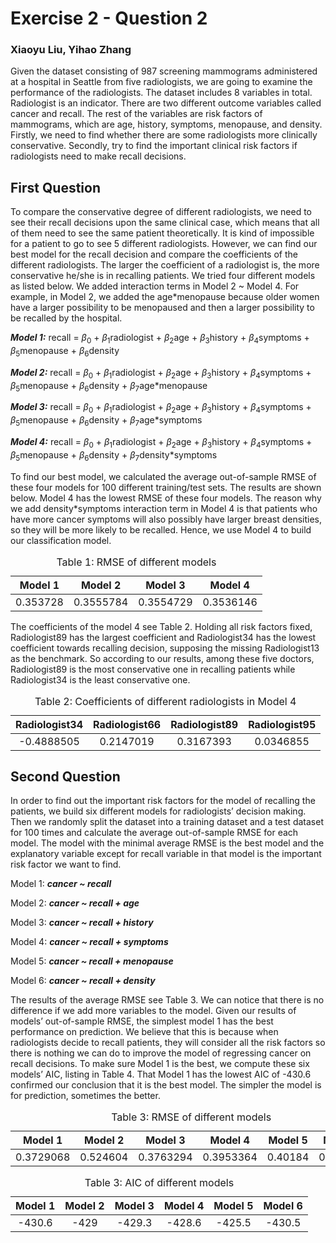 Exercise 2 - Question 2
=======================

### Xiaoyu Liu, Yihao Zhang

Given the dataset consisting of 987 screening mammograms administered at
a hospital in Seattle from five radiologists, we are going to examine
the performance of the radiologists. The dataset includes 8 variables in
total. Radiologist is an indicator. There are two different outcome
variables called cancer and recall. The rest of the variables are risk
factors of mammograms, which are age, history, symptoms, menopause, and
density. Firstly, we need to find whether there are some radiologists
more clinically conservative. Secondly, try to find the important
clinical risk factors if radiologists need to make recall decisions.

First Question
--------------

To compare the conservative degree of different radiologists, we need to
see their recall decisions upon the same clinical case, which means that
all of them need to see the same patient theoretically. It is kind of
impossible for a patient to go to see 5 different radiologists. However,
we can find our best model for the recall decision and compare the
coefficients of the different radiologists. The larger the coefficient
of a radiologist is, the more conservative he/she is in recalling
patients. We tried four different models as listed below. We added
interaction terms in Model 2 ~ Model 4. For example, in Model 2, we
added the age\*menopause because older women have a larger possibility
to be menopaused and then a larger possibility to be recalled by the
hospital.

***Model 1:*** recall = *β*<sub>0</sub> + *β*<sub>1</sub>radiologist +
*β*<sub>2</sub>age + *β*<sub>3</sub>history + *β*<sub>4</sub>symptoms +
*β*<sub>5</sub>menopause + *β*<sub>6</sub>density

***Model 2:*** recall = *β*<sub>0</sub> + *β*<sub>1</sub>radiologist +
*β*<sub>2</sub>age + *β*<sub>3</sub>history + *β*<sub>4</sub>symptoms +
*β*<sub>5</sub>menopause + *β*<sub>6</sub>density +
*β*<sub>7</sub>age\*menopause

***Model 3:*** recall = *β*<sub>0</sub> + *β*<sub>1</sub>radiologist +
*β*<sub>2</sub>age + *β*<sub>3</sub>history + *β*<sub>4</sub>symptoms +
*β*<sub>5</sub>menopause + *β*<sub>6</sub>density +
*β*<sub>7</sub>age\*symptoms

***Model 4:*** recall = *β*<sub>0</sub> + *β*<sub>1</sub>radiologist +
*β*<sub>2</sub>age + *β*<sub>3</sub>history + *β*<sub>4</sub>symptoms +
*β*<sub>5</sub>menopause + *β*<sub>6</sub>density +
*β*<sub>7</sub>density\*symptoms

To find our best model, we calculated the average out-of-sample RMSE of
these four models for 100 different training/test sets. The results are
shown below. Model 4 has the lowest RMSE of these four models. The
reason why we add density\*symptoms interaction term in Model 4 is that
patients who have more cancer symptoms will also possibly have larger
breast densities, so they will be more likely to be recalled. Hence, we
use Model 4 to build our classification model.

<table>
<caption>Table 1: RMSE of different models</caption>
<thead>
<tr class="header">
<th style="text-align: center;">Model 1</th>
<th style="text-align: center;">Model 2</th>
<th style="text-align: center;">Model 3</th>
<th style="text-align: center;">Model 4</th>
</tr>
</thead>
<tbody>
<tr class="odd">
<td style="text-align: center;">0.353728</td>
<td style="text-align: center;">0.3555784</td>
<td style="text-align: center;">0.3554729</td>
<td style="text-align: center;">0.3536146</td>
</tr>
</tbody>
</table>

The coefficients of the model 4 see Table 2. Holding all risk factors
fixed, Radiologist89 has the largest coefficient and Radiologist34 has
the lowest coefficient towards recalling decision, supposing the missing
Radiologist13 as the benchmark. So according to our results, among these
five doctors, Radiologist89 is the most conservative one in recalling
patients while Radiologist34 is the least conservative one.

<table>
<caption>Table 2: Coefficients of different radiologists in Model 4</caption>
<thead>
<tr class="header">
<th style="text-align: center;">Radiologist34</th>
<th style="text-align: center;">Radiologist66</th>
<th style="text-align: center;">Radiologist89</th>
<th style="text-align: center;">Radiologist95</th>
</tr>
</thead>
<tbody>
<tr class="odd">
<td style="text-align: center;">-0.4888505</td>
<td style="text-align: center;">0.2147019</td>
<td style="text-align: center;">0.3167393</td>
<td style="text-align: center;">0.0346855</td>
</tr>
</tbody>
</table>

Second Question
---------------

In order to find out the important risk factors for the model of
recalling the patients, we build six different models for radiologists’
decision making. Then we randomly split the dataset into a training
dataset and a test dataset for 100 times and calculate the average
out-of-sample RMSE for each model. The model with the minimal average
RMSE is the best model and the explanatory variable except for recall
variable in that model is the important risk factor we want to find.

Model 1: ***cancer ~ recall***

Model 2: ***cancer ~ recall + age***

Model 3: ***cancer ~ recall + history***

Model 4: ***cancer ~ recall + symptoms***

Model 5: ***cancer ~ recall + menopause***

Model 6: ***cancer ~ recall + density***

The results of the average RMSE see Table 3. We can notice that there is
no difference if we add more variables to the model. Given our results
of models’ out-of-sample RMSE, the simplest model 1 has the best
performance on prediction. We believe that this is because when
radiologists decide to recall patients, they will consider all the risk
factors so there is nothing we can do to improve the model of regressing
cancer on recall decisions. To make sure Model 1 is the best, we compute
these six models’ AIC, listing in Table 4. That Model 1 has the lowest
AIC of -430.6 confirmed our conclusion that it is the best model. The
simpler the model is for prediction, sometimes the better.

<table>
<caption>Table 3: RMSE of different models</caption>
<thead>
<tr class="header">
<th style="text-align: center;">Model 1</th>
<th style="text-align: center;">Model 2</th>
<th style="text-align: center;">Model 3</th>
<th style="text-align: center;">Model 4</th>
<th style="text-align: center;">Model 5</th>
<th style="text-align: center;">Model 6</th>
</tr>
</thead>
<tbody>
<tr class="odd">
<td style="text-align: center;">0.3729068</td>
<td style="text-align: center;">0.524604</td>
<td style="text-align: center;">0.3763294</td>
<td style="text-align: center;">0.3953364</td>
<td style="text-align: center;">0.40184</td>
<td style="text-align: center;">0.469952</td>
</tr>
</tbody>
</table>

<table>
<caption>Table 3: AIC of different models</caption>
<thead>
<tr class="header">
<th style="text-align: center;">Model 1</th>
<th style="text-align: center;">Model 2</th>
<th style="text-align: center;">Model 3</th>
<th style="text-align: center;">Model 4</th>
<th style="text-align: center;">Model 5</th>
<th style="text-align: center;">Model 6</th>
</tr>
</thead>
<tbody>
<tr class="odd">
<td style="text-align: center;">-430.6</td>
<td style="text-align: center;">-429</td>
<td style="text-align: center;">-429.3</td>
<td style="text-align: center;">-428.6</td>
<td style="text-align: center;">-425.5</td>
<td style="text-align: center;">-430.5</td>
</tr>
</tbody>
</table>
